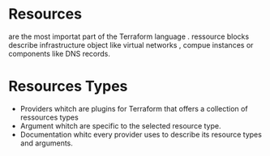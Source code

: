 # Resources 

are the most importat part of the Terraform language .
ressource blocks describe infrastructure object like virtual networks , compue instances
or components like DNS records.

# Resources Types 
* Providers 
whitch are plugins for Terraform that offers a collection of ressources types 
* Argument 
whitch are specific to the selected resource type.
* Documentation 
whitc every provider uses to describe its resource types and arguments. 
